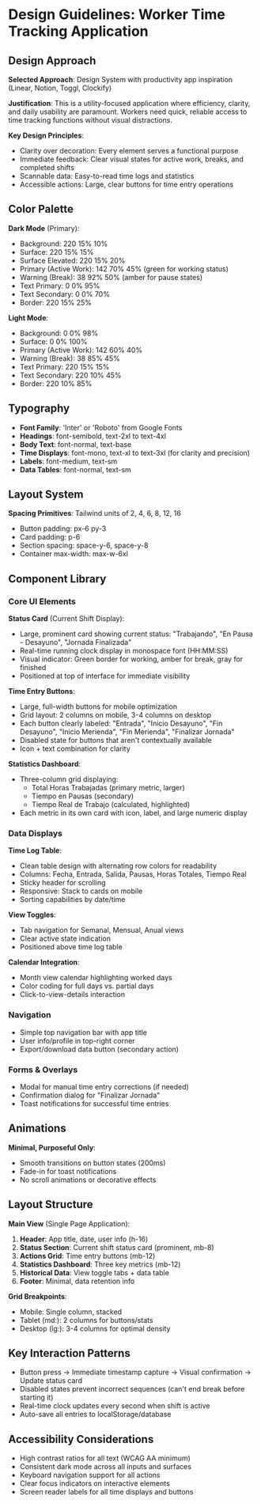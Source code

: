 # Design Guidelines: Worker Time Tracking Application

## Design Approach
**Selected Approach**: Design System with productivity app inspiration (Linear, Notion, Toggl, Clockify)

**Justification**: This is a utility-focused application where efficiency, clarity, and daily usability are paramount. Workers need quick, reliable access to time tracking functions without visual distractions.

**Key Design Principles**:
- Clarity over decoration: Every element serves a functional purpose
- Immediate feedback: Clear visual states for active work, breaks, and completed shifts
- Scannable data: Easy-to-read time logs and statistics
- Accessible actions: Large, clear buttons for time entry operations

## Color Palette

**Dark Mode** (Primary):
- Background: 220 15% 10%
- Surface: 220 15% 15%
- Surface Elevated: 220 15% 20%
- Primary (Active Work): 142 70% 45% (green for working status)
- Warning (Break): 38 92% 50% (amber for pause states)
- Text Primary: 0 0% 95%
- Text Secondary: 0 0% 70%
- Border: 220 15% 25%

**Light Mode**:
- Background: 0 0% 98%
- Surface: 0 0% 100%
- Primary (Active Work): 142 60% 40%
- Warning (Break): 38 85% 45%
- Text Primary: 220 15% 15%
- Text Secondary: 220 10% 45%
- Border: 220 10% 85%

## Typography
- **Font Family**: 'Inter' or 'Roboto' from Google Fonts
- **Headings**: font-semibold, text-2xl to text-4xl
- **Body Text**: font-normal, text-base
- **Time Displays**: font-mono, text-xl to text-3xl (for clarity and precision)
- **Labels**: font-medium, text-sm
- **Data Tables**: font-normal, text-sm

## Layout System
**Spacing Primitives**: Tailwind units of 2, 4, 6, 8, 12, 16
- Button padding: px-6 py-3
- Card padding: p-6
- Section spacing: space-y-6, space-y-8
- Container max-width: max-w-6xl

## Component Library

### Core UI Elements

**Status Card** (Current Shift Display):
- Large, prominent card showing current status: "Trabajando", "En Pausa - Desayuno", "Jornada Finalizada"
- Real-time running clock display in monospace font (HH:MM:SS)
- Visual indicator: Green border for working, amber for break, gray for finished
- Positioned at top of interface for immediate visibility

**Time Entry Buttons**:
- Large, full-width buttons for mobile optimization
- Grid layout: 2 columns on mobile, 3-4 columns on desktop
- Each button clearly labeled: "Entrada", "Inicio Desayuno", "Fin Desayuno", "Inicio Merienda", "Fin Merienda", "Finalizar Jornada"
- Disabled state for buttons that aren't contextually available
- Icon + text combination for clarity

**Statistics Dashboard**:
- Three-column grid displaying:
  - Total Horas Trabajadas (primary metric, larger)
  - Tiempo en Pausas (secondary)
  - Tiempo Real de Trabajo (calculated, highlighted)
- Each metric in its own card with icon, label, and large numeric display

### Data Displays

**Time Log Table**:
- Clean table design with alternating row colors for readability
- Columns: Fecha, Entrada, Salida, Pausas, Horas Totales, Tiempo Real
- Sticky header for scrolling
- Responsive: Stack to cards on mobile
- Sorting capabilities by date/time

**View Toggles**:
- Tab navigation for Semanal, Mensual, Anual views
- Clear active state indication
- Positioned above time log table

**Calendar Integration**:
- Month view calendar highlighting worked days
- Color coding for full days vs. partial days
- Click-to-view-details interaction

### Navigation
- Simple top navigation bar with app title
- User info/profile in top-right corner
- Export/download data button (secondary action)

### Forms & Overlays
- Modal for manual time entry corrections (if needed)
- Confirmation dialog for "Finalizar Jornada"
- Toast notifications for successful time entries

## Animations
**Minimal, Purposeful Only**:
- Smooth transitions on button states (200ms)
- Fade-in for toast notifications
- No scroll animations or decorative effects

## Layout Structure

**Main View** (Single Page Application):
1. **Header**: App title, date, user info (h-16)
2. **Status Section**: Current shift status card (prominent, mb-8)
3. **Actions Grid**: Time entry buttons (mb-12)
4. **Statistics Dashboard**: Three key metrics (mb-12)
5. **Historical Data**: View toggle tabs + data table
6. **Footer**: Minimal, data retention info

**Grid Breakpoints**:
- Mobile: Single column, stacked
- Tablet (md:): 2 columns for buttons/stats
- Desktop (lg:): 3-4 columns for optimal density

## Key Interaction Patterns
- Button press → Immediate timestamp capture → Visual confirmation → Update status card
- Disabled states prevent incorrect sequences (can't end break before starting it)
- Real-time clock updates every second when shift is active
- Auto-save all entries to localStorage/database

## Accessibility Considerations
- High contrast ratios for all text (WCAG AA minimum)
- Consistent dark mode across all inputs and surfaces
- Keyboard navigation support for all actions
- Clear focus indicators on interactive elements
- Screen reader labels for all time displays and buttons